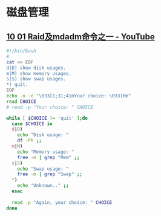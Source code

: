 # 磁盘管理





## [10 01 Raid及mdadm命令之一 - YouTube](https://www.youtube.com/watch?v=Oe4WQA-SGoU)

```bash
#!/bin/bash
#
cat << EOF
d|D) show disk usages.
m|M) show memory usages.
s|S) show swap usages.
*) quit.
EOF
echo -n -e "\033[1;31;41mYour choice: \033[0m"
read CHOICE
# read -p "Your choice: " CHOICE

while [ $CHOICE != 'quit' ];do
  case $CHOICE in
  d|D)
    echo "Disk usage: "
    df -Ph ;;
  m|M)
    echo "Memory usage: "
    free -m | grep "Mem" ;;
  s|S)
    echo "Swap usage: "
    free -m | grep "Swap" ;;
  *)
    echo "Unknown.." ;;
  esac
  
  read -p "Again, your choice: " CHOICE
done

```









